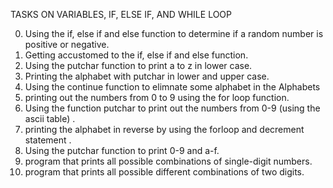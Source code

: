 TASKS ON VARIABLES, IF, ELSE IF, AND WHILE LOOP

0. Using the if, else if and else function to determine if a random number is positive or negative.
1. Getting accustomed to the if, else if and else function.
2. Using the putchar function to print a to z in lower case.
3. Printing the alphabet with putchar in lower and upper case.
4. Using the continue function to elimnate some alphabet in the Alphabets
5. printing out the numbers from 0 to 9 using the for loop function.
6. Using the function putchar to print out the numbers from 0-9 (using the ascii table)  .
7. printing the alphabet in reverse by using the forloop and decrement statement .
8. Using the putchar function to print 0-9 and a-f.
9. program that prints all possible combinations of single-digit numbers. 
10. program that prints all possible different combinations of two digits.

